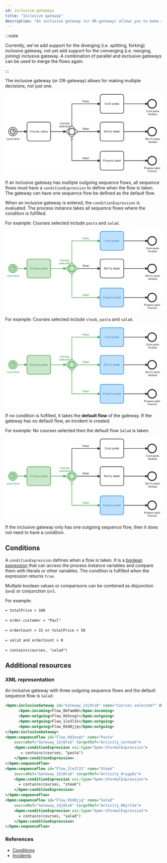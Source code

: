 ```yaml
---
id: inclusive-gateways
title: "Inclusive gateway"
description: "An inclusive gateway (or OR-gateway) allows you to make a decision based on data."
---
```


:::note

Currently, we've add support for the diverging (i.e. splitting, forking) inclusive gateway, not yet add support for the converging (i.e. merging, joining) inclusive gateway. A combination of parallel and exclusive gateways can be used to merge the flows again.

:::

The inclusive gateway (or OR-gateway) allows for making multiple decisions, not just one.

![A process model to prepare lunch at lunchtime can use an inclusive gateway to decide which steps to take to prepare the different lunch components, e.g. cook pasta, stir-fry steak, and/or prepare salad.](assets/inclusive-gateway.png)

If an inclusive gateway has multiple outgoing sequence flows, all sequence flows must have a `conditionExpression` to define when the flow is taken. The gateway can have one sequence flow be defined as the default flow.

When an inclusive gateway is entered, the `conditionExpression` is evaluated. The process instance takes all sequence flows where the condition is fulfilled.

For example: Courses selected include `pasta` and `salad`.

![A process model to prepare lunch at lunchtime that use an inclusive gateway to decide cook pasta, and prepare salad steps to take to prepare the different lunch components.](assets/inclusive-gateway-1.png)

For example: Courses selected include `steak`, `pasta` and `salad`.

![A process model to prepare lunch at lunchtime that use an inclusive gateway to decide cook pasta, stir-fry steak, and prepare salad steps to take to prepare the different lunch components.](assets/inclusive-gateway-2.png)

If no condition is fulfilled, it takes the **default flow** of the gateway. If the gateway has no default flow, an incident is created.

For example: No courses selected then the default flow `Salad` is taken.

![A process model to prepare lunch at lunchtime that use an inclusive gateway to decide the default step (prepare salad) to take to prepare the lunch component.](assets/inclusive-gateway-3.png)

If the inclusive gateway only has one outgoing sequence flow, then it does not need to have a condition.

## Conditions

A `conditionExpression` defines when a flow is taken. It is a [boolean expression](/components/concepts/expressions.md#boolean-expressions) that can access the process instance variables and compare them with literals or other variables. The condition is fulfilled when the expression returns `true`.

Multiple boolean values or comparisons can be combined as disjunction (`and`) or conjunction (`or`).

For example:

```feel
= totalPrice > 100

= order.customer = "Paul"

= orderCount > 15 or totalPrice > 50

= valid and orderCount > 0

= contains(courses, "salad")
```

## Additional resources

### XML representation

An inclusive gateway with three outgoing sequence flows and the default sequence flow is `Salad`:

```xml
<bpmn:inclusiveGateway id="Gateway_1dj8ts6" name="Courses selected?" default="Flow_05d0jjq">
      <bpmn:incoming>Flow_0mfam08</bpmn:incoming>
      <bpmn:outgoing>Flow_0d3xogt</bpmn:outgoing>
      <bpmn:outgoing>Flow_1le3l31</bpmn:outgoing>
      <bpmn:outgoing>Flow_05d0jjq</bpmn:outgoing>
</bpmn:inclusiveGateway>
<bpmn:sequenceFlow id="Flow_0d3xogt" name="Pasta"
    sourceRef="Gateway_1dj8ts6" targetRef="Activity_1orhxob">
    <bpmn:conditionExpression xsi:type="bpmn:tFormalExpression">
       = contains(courses, "pasta")
    </bpmn:conditionExpression>
</bpmn:sequenceFlow>
<bpmn:sequenceFlow id="Flow_1le3l31" name="Steak"
    sourceRef="Gateway_1dj8ts6" targetRef="Activity_0rygy6z">
    <bpmn:conditionExpression xsi:type="bpmn:tFormalExpression">
      = contains(courses, "steak")
    </bpmn:conditionExpression>
</bpmn:sequenceFlow>
<bpmn:sequenceFlow id="Flow_05d0jjq" name="Salad"
    sourceRef="Gateway_1dj8ts6" targetRef="Activity_06yrt1e">
    <bpmn:conditionExpression xsi:type="bpmn:tFormalExpression">
      = contains(courses, "salad")
    </bpmn:conditionExpression>
</bpmn:sequenceFlow>
```

### References

- [Conditions](/components/modeler/bpmn/inclusive-gateways/inclusive-gateways.md#conditions)
- [Incidents](/components/concepts/incidents.md)
